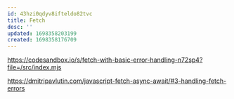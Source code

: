 ```yaml
---
id: 43hzi0qdyv8ifteldo82tvc
title: Fetch
desc: ''
updated: 1698358203199
created: 1698358176709
---
```


https://codesandbox.io/s/fetch-with-basic-error-handling-n72sp4?file=/src/index.mjs

https://dmitripavlutin.com/javascript-fetch-async-await/#3-handling-fetch-errors
